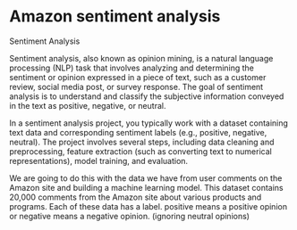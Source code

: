 # Amazon sentiment analysis 
Sentiment Analysis

Sentiment analysis, also known as opinion mining, is a natural language processing (NLP) task that involves analyzing and determining the sentiment or opinion expressed in a piece of text, such as a customer review, social media post, or survey response. The goal of sentiment analysis is to understand and classify the subjective information conveyed in the text as positive, negative, or neutral.

In a sentiment analysis project, you typically work with a dataset containing text data and corresponding sentiment labels (e.g., positive, negative, neutral). The project involves several steps, including data cleaning and preprocessing, feature extraction (such as converting text to numerical representations), model training, and evaluation.

We are going to do this with the data we have from user comments on the Amazon site and building a machine learning model. This dataset contains 20,000 comments from the Amazon site about various products and programs. Each of these data has a label. positive means a positive opinion or negative means a negative opinion. (ignoring neutral opinions)
